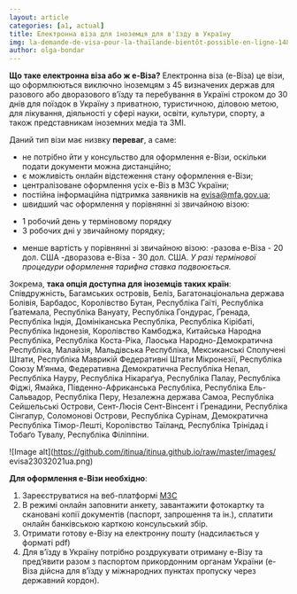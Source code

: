```yaml
---
layout: article
categories: [a1, actual]
title: Електронна віза для іноземця для в'їзду в Україну 
img: la-demande-de-visa-pour-la-thaïlande-bientôt-possible-en-ligne-1485712771905.jpg
author: olga-bondar
---
```

**Що таке електронна віза або ж е-Віза?**
Електронна віза (е-Віза) це візи, що оформлюються виключно іноземцям з 45 визначених держав для разового або дворазового в’їзду та перебування в Україні строком до 30 днів для поїздок в Україну з приватною, туристичною, діловою метою, для лікування, діяльності у сфері науки, освіти, культури, спорту, а також представникам іноземних медіа та ЗМІ.

Даний тип візи має низвку **переваг**, а саме: 
* не потрібно йти у консульство для оформлення е-Візи, оскільки подати документи можна дистанційно;
* є можливість онлайн відстеження стану оформлення е-Візи;
* централізоване оформлення усіх е-Віз в МЗС України;
* постійна інформаційна підтримка заявників на evisa@mfa.gov.ua;
* швидший час оформлення у порівнянні зі звичайною візою:
- 1 робочий день у терміновому порядку
- 3 робочих дні у звичайному порядку;
* менше вартість у порівнянні зі звичайною візою:
-разова е-Віза - 20 дол. США
-дворазова е-Віза - 30 дол. США.
*У разі термінової процедури оформлення тарифна ставка подвоюється.*

Зокрема, **така опція доступна для іноземців таких країн**: Співдружність, Багамських островів, Беліз, Багатонаціональна держава Болівія, Барбадос, Королівство Бутан, Республіка Гаїті, Республіка Ґватемала, Республіка Вануату, Республіка Гондурас, Ґренада, Республіка Індія, Домініканська Республіка, Республіка Кірібаті, Республіка Індонезія, Королівство Камбоджа, Китайська Народна Республіка, Республіка Коста-Ріка, Лаоська Народно-Демократична Республіка, Малайзія, Мальдівська Республіка, Мексиканські Сполучені Штати, Республіка Маврикій Федеративні Штати Мікронезії, Республіка Союзу М’янма, Федеративна Демократична Республіка Непал, Республіка Науру, Республіка Нікараґуа, Республіка Палау, Республіка Фіджі, Ямайка, Південно-Африканська Республіка, Республіка Ель-Сальвадор, Республіка Перу, Незалежна держава Самоа, Республіка Сейшельські Острови, Сент-Люсія Сент-Вінсент і Ґренадини, Республіка Сінгапур, Соломонові Острови, Республіка Сурінам, Демократична Республіка Тімор-Лешті, Королівство Таїланд, Республіка Трінідад і Тобаґо Тувалу, Республіка Філіппіни.

![Image alt](https://github.com/itinua/itinua.github.io/raw/master/images/ evisa23032021ua.png) 

 **Для оформлення е-Візи необхідно**:
1. Зареєструватися на веб-платформі [МЗС](https://evisa.mfa.gov.ua/)
2. В режимі онлайн заповнити анкету, завантажити фотокартку та скановані копії документів (паспорт, запрошення та ін.), сплатити онлайн банківською карткою консульський збір.
3. Отримати готову е-Візу на електронну пошту (надсилається у форматі pdf)
4. Для в’їзду в Україну потрібно роздрукувати отриману е-Візу та пред’явити разом з паспортом прикордонним органам України (е-Віза дійсна для в’їзду у міжнародних пунктах пропуску через державний кордон).
